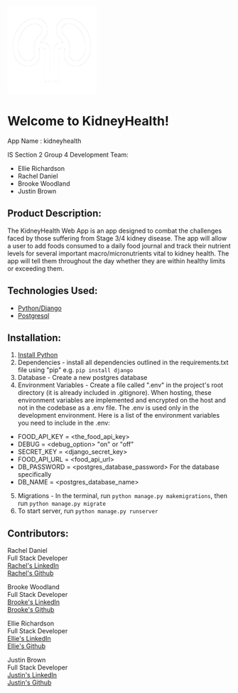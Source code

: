 <img src="/white kidney.png" alt="kidney icon" width="200" height="200" style="">

# Welcome to KidneyHealth!

App Name : kidneyhealth

IS Section 2 Group 4
Development Team:

- Ellie Richardson
- Rachel Daniel
- Brooke Woodland
- Justin Brown

## Product Description:

The KidneyHealth Web App is an app designed to combat the challenges faced by those suffering from Stage 3/4 kidney disease. The app will allow a user to add foods consumed to a daily food journal and track their nutrient levels for several important macro/micronutrients vital to kidney health. The app will tell them throughout the day whether they are within healthy limits or exceeding them.

## Technologies Used:

- [Python/Django](https://www.djangoproject.com/)
- [Postgresql](https://www.postgresql.org/)

## Installation:

1. [Install Python](https://wiki.python.org/moin/BeginnersGuide/Download)
2. Dependencies - install all dependencies outlined in the requirements.txt file using "pip" e.g. `pip install django`
3. Database - Create a new postgres database
4. Environment Variables - Create a file called ".env" in the project's root directory (it is already included in .gitignore). When hosting, these environment variables are implemented and encrypted on the host and not in the codebase as a .env file. The .env is used only in the development environment. Here is a list of the environment variables you need to include in the .env:

- FOOD_API_KEY = <the_food_api_key>
- DEBUG = <debug_option> "on" or "off"
- SECRET_KEY = <django_secret_key>
- FOOD_API_URL = <food_api_url>
- DB_PASSWORD = <postgres_database_password> For the database specifically
- DB_NAME = <postgres_database_name>

5. Migrations - In the terminal, run `python manage.py makemigrations`, then run `python manage.py migrate`
6. To start server, run `python manage.py runserver`

## Contributors:

Rachel Daniel<br>
Full Stack Developer<br>
[Rachel's LinkedIn]()<br>
[Rachel's Github]()

Brooke Woodland<br>
Full Stack Developer<br>
[Brooke's LinkedIn]()<br>
[Brooke's Github]()

Ellie Richardson<br>
Full Stack Developer<br>
[Ellie's LinkedIn](https://www.linkedin.com/in/elizabethhaws/)<br>
[Ellie's Github](https://github.com/egrich17)

Justin Brown<br>
Full Stack Developer<br>
[Justin's LinkedIn](https://linkedin.com/in/justin~j~brown/)<br>
[Justin's Github](https://github.com/justinbrown11)
